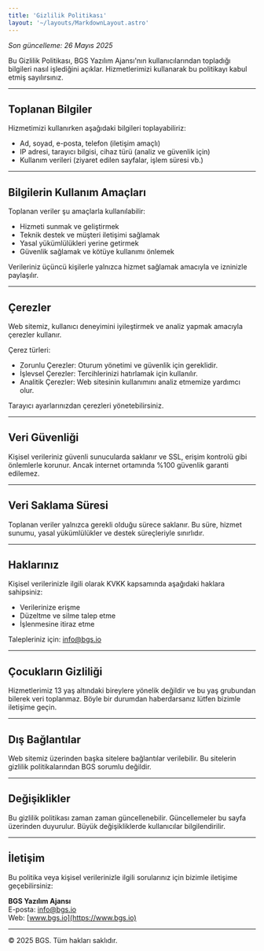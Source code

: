```yaml
---
title: 'Gizlilik Politikası'
layout: '~/layouts/MarkdownLayout.astro'
---
```


_Son güncelleme: 26 Mayıs 2025_

Bu Gizlilik Politikası, BGS Yazılım Ajansı'nın kullanıcılarından topladığı bilgileri nasıl işlediğini açıklar. Hizmetlerimizi kullanarak bu politikayı kabul etmiş sayılırsınız.

---

## Toplanan Bilgiler

Hizmetimizi kullanırken aşağıdaki bilgileri toplayabiliriz:

- Ad, soyad, e-posta, telefon (iletişim amaçlı)
- IP adresi, tarayıcı bilgisi, cihaz türü (analiz ve güvenlik için)
- Kullanım verileri (ziyaret edilen sayfalar, işlem süresi vb.)

---

## Bilgilerin Kullanım Amaçları

Toplanan veriler şu amaçlarla kullanılabilir:

- Hizmeti sunmak ve geliştirmek  
- Teknik destek ve müşteri iletişimi sağlamak  
- Yasal yükümlülükleri yerine getirmek  
- Güvenlik sağlamak ve kötüye kullanımı önlemek  

Verileriniz üçüncü kişilerle yalnızca hizmet sağlamak amacıyla ve izninizle paylaşılır.

---

## Çerezler

Web sitemiz, kullanıcı deneyimini iyileştirmek ve analiz yapmak amacıyla çerezler kullanır.

Çerez türleri:

- Zorunlu Çerezler: Oturum yönetimi ve güvenlik için gereklidir.  
- İşlevsel Çerezler: Tercihlerinizi hatırlamak için kullanılır.  
- Analitik Çerezler: Web sitesinin kullanımını analiz etmemize yardımcı olur.

Tarayıcı ayarlarınızdan çerezleri yönetebilirsiniz.

---

## Veri Güvenliği

Kişisel verileriniz güvenli sunucularda saklanır ve SSL, erişim kontrolü gibi önlemlerle korunur. Ancak internet ortamında %100 güvenlik garanti edilemez.

---

## Veri Saklama Süresi

Toplanan veriler yalnızca gerekli olduğu sürece saklanır. Bu süre, hizmet sunumu, yasal yükümlülükler ve destek süreçleriyle sınırlıdır.

---

## Haklarınız

Kişisel verilerinizle ilgili olarak KVKK kapsamında aşağıdaki haklara sahipsiniz:

- Verilerinize erişme  
- Düzeltme ve silme talep etme  
- İşlenmesine itiraz etme  

Talepleriniz için: [info@bgs.io](mailto:info@bgs.io)

---

## Çocukların Gizliliği

Hizmetlerimiz 13 yaş altındaki bireylere yönelik değildir ve bu yaş grubundan bilerek veri toplanmaz. Böyle bir durumdan haberdarsanız lütfen bizimle iletişime geçin.

---

## Dış Bağlantılar

Web sitemiz üzerinden başka sitelere bağlantılar verilebilir. Bu sitelerin gizlilik politikalarından BGS sorumlu değildir.

---

## Değişiklikler

Bu gizlilik politikası zaman zaman güncellenebilir. Güncellemeler bu sayfa üzerinden duyurulur. Büyük değişikliklerde kullanıcılar bilgilendirilir.

---

## İletişim

Bu politika veya kişisel verilerinizle ilgili sorularınız için bizimle iletişime geçebilirsiniz:

**BGS Yazılım Ajansı**  
E-posta: [info@bgs.io](mailto:info@bgs.io)  
Web: [www.bgs.io](https://www.bgs.io)

---

© 2025 BGS. Tüm hakları saklıdır.
